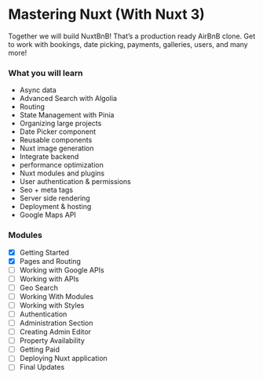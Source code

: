 # Mastering Nuxt (With Nuxt 3)

Together we will build NuxtBnB! That’s a production ready AirBnB clone. Get to work with bookings, date picking, payments, galleries, users, and many more!

### What you will learn

- Async data
- Advanced Search with Algolia
- Routing
- State Management with Pinia
- Organizing large projects
- Date Picker component
- Reusable components
- Nuxt image generation
- Integrate backend
- performance optimization
- Nuxt modules and plugins
- User authentication & permissions
- Seo + meta tags
- Server side rendering
- Deployment & hosting
- Google Maps API

### Modules

- [x] Getting Started
- [x] Pages and Routing
- [ ] Working with Google APIs
- [ ] Working with APIs
- [ ] Geo Search
- [ ] Working With Modules
- [ ] Working with Styles
- [ ] Authentication
- [ ] Administration Section
- [ ] Creating Admin Editor
- [ ] Property Availability
- [ ] Getting Paid
- [ ] Deploying Nuxt application
- [ ] Final Updates
